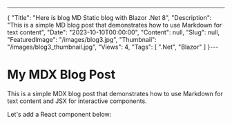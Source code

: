 ---
{
  "Title": "Here is blog MD Static blog with Blazor .Net 8",
  "Description": "This is a simple MD blog post that demonstrates how to use Markdown for text content",
  "Date": "2023-10-10T00:00:00",
  "Content": null,
  "Slug": null,
  "FeaturedImage": "/images/blog3.jpg",
  "Thumbnail": "/images/blog3_thumbnail.jpg",
  "Views": 4,
  "Tags": [
    ".Net",
    "Blazor"
  ]
}---


# My MDX Blog Post

This is a simple MDX blog post that demonstrates how to use Markdown for text content and JSX for interactive components.

Let's add a React component below: